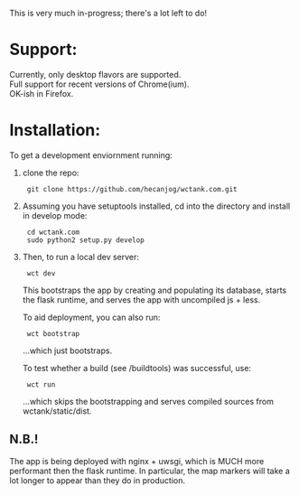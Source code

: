 This is very much in-progress; there's a lot left to do!   
   
Support:
========
Currently, only desktop flavors are supported.   
Full support for recent versions of Chrome(ium).   
OK-ish in Firefox.   

Installation:
=============
To get a development enviornment running:  

1. clone the repo:  
    
        git clone https://github.com/hecanjog/wctank.com.git  
    
2. Assuming you have setuptools installed, cd into the directory and install in develop mode:   
    
        cd wctank.com  
        sudo python2 setup.py develop

3. Then, to run a local dev server:

        wct dev
    
    This bootstraps the app by creating and populating its database, starts
    the flask runtime, and serves the app with uncompiled js + less.

    To aid deployment, you can also run:

        wct bootstrap

    ...which just bootstraps.

    To test whether a build (see /buildtools) was successful, use:

        wct run

    ...which skips the bootstrapping and serves compiled sources from wctank/static/dist.

N.B.! 
-----
The app is being deployed with nginx + uwsgi, which is MUCH more performant then the flask
runtime. In particular, the map markers will take a lot longer to appear than they do in production.
